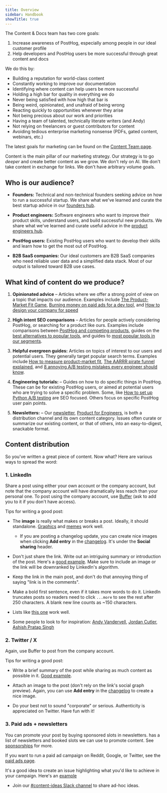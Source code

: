 ```yaml
---
title: Overview
sidebar: Handbook
showTitle: true
---
```


The Content & Docs team has two core goals:

1. Increase awareness of PostHog, especially among people in our ideal customer profile
2. Help developers and PostHog users be more successful through great content and docs

We do this by:

- Building a reputation for world-class content
- Constantly working to improve our documentation
- Identifying where content can help users be more successful
- Holding a high bar for quality in everything we do
- Never being satisfied with how high that bar is
- Being weird, opinionated, and unafraid of being wrong
- Reacting quickly to opportunities whenever they arise
- Not being precious about our work and priorities
- Having a team of talented, technically literate writers (and Andy)
- Not relying on freelancers or guest contributors for content
- Avoiding tedious enterprise marketing nonsense (PDFs, gated content, webinars, etc.)

The latest goals for marketing can be found on the [Content Team page](/teams/content).

Content is the main pillar of our marketing strategy. Our strategy is to go _deeper_ and create better content as we grow. We don't rely on AI. We don't take content in exchange for links. We don't have arbitrary volume goals.

## Who is our audience?

- **Founders:** Technical and non-technical founders seeking advice on how to run a successful startup. We share what we've learned and curate the best startup advice in our [founders hub](/founders).

- **Product engineers:** Software engineers who want to improve their product skills, understand users, and build successful new products. We share what we've learned and curate useful advice in the [product engineers hub](/product-engineers).

- **PostHog users:** Existing PostHog users who want to develop their skills and learn how to get the most out of PostHog.

- **B2B SaaS companies:** Our ideal customers are B2B SaaS companies who need reliable user data and a simplified data stack. Most of our output is tailored toward B2B use cases.

## What kind of content do we produce?

1. **Opinionated advice** – Articles where we offer a strong point of view on a topic that impacts our audience. Examples include [The Product-Market Fit Game](/founders/product-market-fit-game), [Burning money on paid ads for a dev tool](/founders/dev-marketing-paid-ads), and [How to design your company for speed](https://newsletter.posthog.com/p/how-to-design-your-company-for-speed) 

2. **High intent SEO comparisons** – Articles for people actively considering PostHog, or searching for a product like ours. Examples include comparisons between [PostHog and competing products](/blog/tags/comparisons), guides on the [best alternatives to popular tools](/blog/best-heap-alternatives), and guides to [most popular tools in our segments](/blog/best-open-source-ab-testing-tools).

3. **Helpful evergreen guides:** Articles on topics of interest to our users and potential users. They generally target popular search terms. Examples include [How to measure product-market fit](/founders/measure-product-market-fit), [The AARRR pirate funnel explained](/product-engineers/aarrr-pirate-funnel), and [8 annoying A/B testing mistakes every engineer should know](/product-engineers/ab-testing-mistakes).

4. **Engineering tutorials:** – Guides on how to do specific things in PostHog. These can be for existing PostHog users, or aimed at potential users who are trying to solve a specific problem. Some, like [How to set up Python A/B testing](/tutorials/python-ab-testing) are SEO focused. Others focus on specific PostHog user pain points.

5. **Newsletters:** – Our [newsletter](/handbook/content/newsletter), [Product for Engineers](https://newsletter.posthog.com), is both a distribution channel and its own content category. Issues often curate or summarize our existing content, or that of others, into an easy-to-digest, snackable format. 

## Content distribution

So you've written a great piece of content. Now what? Here are various ways to spread the word:

### 1. LinkedIn

Share a post using either your own account or the company account, but note that the company account will have dramatically less reach than your personal one. To post using the company account, use [Buffer](https://buffer.com/) (ask <TeamMember name="Andy Vandervell" /> to add you to it if you don't have access).

Tips for writing a good post:

- The **image** is really what makes or breaks a post. Ideally, it should standalone. [Graphics](https://www.linkedin.com/posts/andyvandervell_in-the-last-two-months-weve-had-900-people-activity-7231695253437661186-j5hg) and [memes](https://www.linkedin.com/posts/andyvandervell_whats-the-difference-between-a-software-activity-7245386804491620355-4dR6) work well.

  - If you are posting a changelog update, you can create nice images when clicking **Add entry** in the [changelog](/changelog/). It's under the **Social sharing** header.

- Don't just share the link. Write out an intriguing summary or introduction of the post. Here's a [good example](https://www.linkedin.com/feed/update/urn:li:activity:7257340218159116289). Make sure to include an image or the link will be downranked by LinkedIn's algorithm.

- Keep the link in the main post, and don't do that annoying thing of saying "link is in the comments".

- Make a bold first sentence, even if it takes more words to do it. LinkedIn truncates posts so readers need to click `...more` to see the rest after 250 characters. A blank new line counts as ~150 characters.

- Lists like [this one](https://www.linkedin.com/posts/andyvandervell_at-many-companies-product-management-looks-activity-7270439313199226881-MH4z) work well.

- Some people to look to for inspiration: [Andy Vandervell](https://www.linkedin.com/in/andyvandervell/), [Jordan Cutler](https://www.linkedin.com/in/jordancutler1), [Ashish Pratap Singh](https://www.linkedin.com/in/ashishps1/)

### 2. Twitter / X

Again, use Buffer to post from the company account.

Tips for writing a good post:

- Write a brief summary of the post while sharing as much content as possible in it. [Good example](https://x.com/posthog/status/1851571551314825375).

- Attach an image to the post (don't rely on the link's social graph preview). Again, you can use **Add entry** in the [changelog](/changelog/) to create a nice image.

- Do your best not to sound "corporate" or serious. Authenticity is appreciated on Twitter. Have fun with it!

### 3. Paid ads + newsletters

You can promote your post by buying sponsored slots in newsletters. <TeamMember name="Ian Vanagas" /> has a list of newsletters and booked slots we can use to promote content. See [sponsorships](/handbook/growth/marketing/open-source-sponsorship) for more.

If you want to run a paid ad campaign on Reddit, Google, or Twitter, see the [paid ads page](/handbook/growth/marketing/paid-ads).

It's a good idea to create an issue highlighting what you'd like to achieve in your campaign. Here's an [example](https://github.com/PostHog/posthog.com/issues/9646)

- Join our [#content-ideas Slack channel](https://posthog.slack.com/archives/C015CRUQR7Y) to share ad-hoc ideas.